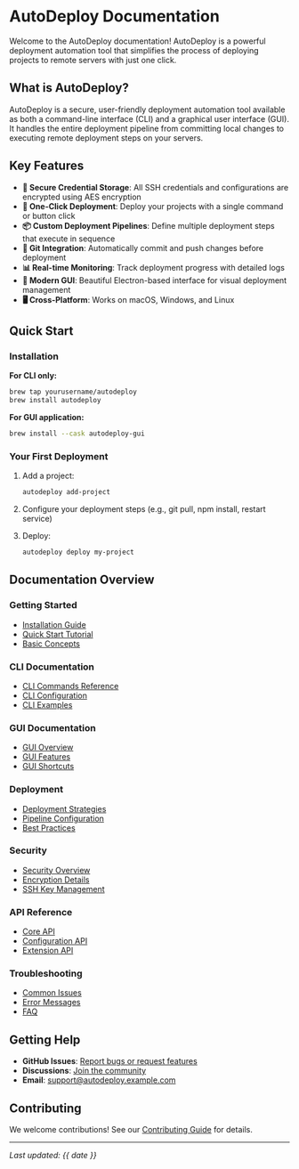 # AutoDeploy Documentation

Welcome to the AutoDeploy documentation! AutoDeploy is a powerful deployment automation tool that simplifies the process of deploying projects to remote servers with just one click.

## What is AutoDeploy?

AutoDeploy is a secure, user-friendly deployment automation tool available as both a command-line interface (CLI) and a graphical user interface (GUI). It handles the entire deployment pipeline from committing local changes to executing remote deployment steps on your servers.

## Key Features

- **🔐 Secure Credential Storage**: All SSH credentials and configurations are encrypted using AES encryption
- **🚀 One-Click Deployment**: Deploy your projects with a single command or button click
- **📦 Custom Deployment Pipelines**: Define multiple deployment steps that execute in sequence
- **🔄 Git Integration**: Automatically commit and push changes before deployment
- **📊 Real-time Monitoring**: Track deployment progress with detailed logs
- **🎨 Modern GUI**: Beautiful Electron-based interface for visual deployment management
- **🖥️ Cross-Platform**: Works on macOS, Windows, and Linux

## Quick Start

### Installation

**For CLI only:**
```bash
brew tap yourusername/autodeploy
brew install autodeploy
```

**For GUI application:**
```bash
brew install --cask autodeploy-gui
```

### Your First Deployment

1. Add a project:
   ```bash
   autodeploy add-project
   ```

2. Configure your deployment steps (e.g., git pull, npm install, restart service)

3. Deploy:
   ```bash
   autodeploy deploy my-project
   ```

## Documentation Overview

### Getting Started
- [Installation Guide](./getting-started/installation.md)
- [Quick Start Tutorial](./getting-started/quick-start.md)
- [Basic Concepts](./getting-started/concepts.md)

### CLI Documentation
- [CLI Commands Reference](./cli/commands.md)
- [CLI Configuration](./cli/configuration.md)
- [CLI Examples](./cli/examples.md)

### GUI Documentation
- [GUI Overview](./gui/overview.md)
- [GUI Features](./gui/features.md)
- [GUI Shortcuts](./gui/shortcuts.md)

### Deployment
- [Deployment Strategies](./deployment/strategies.md)
- [Pipeline Configuration](./deployment/pipeline.md)
- [Best Practices](./deployment/best-practices.md)

### Security
- [Security Overview](./security/overview.md)
- [Encryption Details](./security/encryption.md)
- [SSH Key Management](./security/ssh-keys.md)

### API Reference
- [Core API](./api/core.md)
- [Configuration API](./api/configuration.md)
- [Extension API](./api/extensions.md)

### Troubleshooting
- [Common Issues](./troubleshooting/common-issues.md)
- [Error Messages](./troubleshooting/errors.md)
- [FAQ](./troubleshooting/faq.md)

## Getting Help

- **GitHub Issues**: [Report bugs or request features](https://github.com/yourusername/autoDeploy/issues)
- **Discussions**: [Join the community](https://github.com/yourusername/autoDeploy/discussions)
- **Email**: support@autodeploy.example.com

## Contributing

We welcome contributions! See our [Contributing Guide](https://github.com/yourusername/autoDeploy/blob/main/CONTRIBUTING.md) for details.

---

*Last updated: {{ date }}*